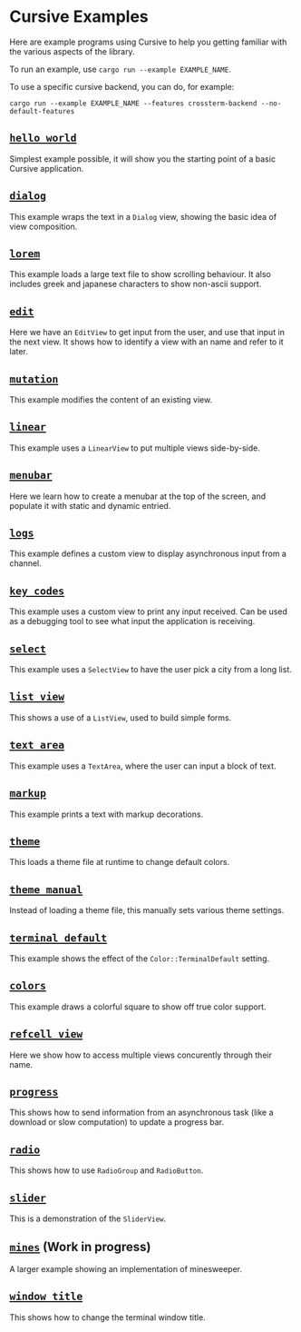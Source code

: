# Cursive Examples

Here are example programs using Cursive to help you getting familiar with the
various aspects of the library.

To run an example, use `cargo run --example EXAMPLE_NAME`.

To use a specific cursive backend, you can do, for example:

```
cargo run --example EXAMPLE_NAME --features crossterm-backend --no-default-features 
```

## [`hello_world`](./hello_world.rs)

Simplest example possible, it will show you the starting point of a basic
Cursive application.

## [`dialog`](./dialog.rs)

This example wraps the text in a `Dialog` view, showing the basic idea of view
composition.

## [`lorem`](./lorem.rs)

This example loads a large text file to show scrolling behaviour. It also
includes greek and japanese characters to show non-ascii support.

## [`edit`](./edit.rs)

Here we have an `EditView` to get input from the user, and use that input in
the next view. It shows how to identify a view with an name and refer to it
later.

## [`mutation`](./mutation.rs)

This example modifies the content of an existing view.

## [`linear`](./linear.rs)

This example uses a `LinearView` to put multiple views side-by-side.

## [`menubar`](./menubar.rs)

Here we learn how to create a menubar at the top of the screen, and populate
it with static and dynamic entried.

## [`logs`](./logs.rs)

This example defines a custom view to display asynchronous input from a
channel.

## [`key_codes`](./key_codes.rs)

This example uses a custom view to print any input received. Can be used as a
debugging tool to see what input the application is receiving.

## [`select`](./select.rs)

This example uses a `SelectView` to have the user pick a city from a long list.

## [`list_view`](./list_view.rs)

This shows a use of a `ListView`, used to build simple forms.

## [`text_area`](./text_area.rs)

This example uses a `TextArea`, where the user can input a block of text.

## [`markup`](./markup.rs)

This example prints a text with markup decorations.

## [`theme`](./theme.rs)

This loads a theme file at runtime to change default colors.

## [`theme_manual`](./theme_manual.rs)

Instead of loading a theme file, this manually sets various theme settings.

## [`terminal_default`](./terminal_default.rs)

This example shows the effect of the `Color::TerminalDefault` setting.

## [`colors`](./colors.rs)

This example draws a colorful square to show off true color support.

## [`refcell_view`](./refcell_view.rs)

Here we show how to access multiple views concurently through their name.

## [`progress`](./progress.rs)

This shows how to send information from an asynchronous task (like a download
or slow computation) to update a progress bar.

## [`radio`](./radio.rs)

This shows how to use `RadioGroup` and `RadioButton`.

## [`slider`](./slider.rs)

This is a demonstration of the `SliderView`.

## [`mines`](./mines) (**Work in progress**)

A larger example showing an implementation of minesweeper.

## [`window_title`](./window_title.rs)

This shows how to change the terminal window title.
